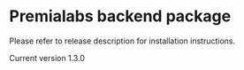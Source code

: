 # Premialabs backend package

Please refer to release description for installation instructions.

Current version 1.3.0